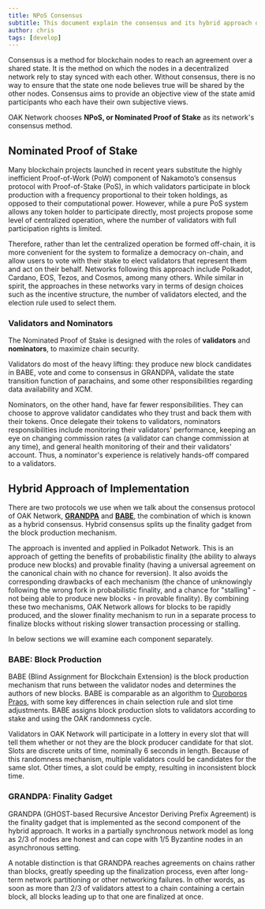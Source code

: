 ```yaml
---
title: NPoS Consensus
subtitle: This document explain the consensus and its hybrid approach of implementations on OAK Network
author: chris
tags: [develop]
---
```


Consensus is a method for blockchain nodes to reach an agreement over a shared state. It is the method on which the nodes in a decentralized network rely to stay synced with each other. Without consensus, there is no way to ensure that the state one node believes true will be shared by the other nodes. Consensus aims to provide an objective view of the state amid participants who each have their own subjective views. 

OAK Network chooses __NPoS, or Nominated Proof of Stake__ as its network's consensus method.

## Nominated Proof of Stake
Many blockchain projects launched in recent years substitute the highly inefficient Proof-of-Work (PoW) component of Nakamoto’s consensus protocol with Proof-of-Stake (PoS), in which validators participate in block production with a frequency proportional to their token holdings, as opposed to their computational power. However, while a pure PoS system allows any token holder to participate directly, most projects propose some level of centralized operation, where the number of validators with full participation rights is limited. 

Therefore, rather than let the centralized operation be formed off-chain, it is more convenient for the system to formalize a democracy on-chain, and allow users to vote with their stake to elect validators that represent them and act on their behalf. Networks following this approach include Polkadot, Cardano, EOS, Tezos, and Cosmos, among many others. While similar in spirit, the approaches in these networks vary in terms of design choices such as the incentive structure, the number of validators elected, and the election rule used to select them.

### Validators and Nominators
The Nominated Proof of Stake is designed with the roles of __validators__ and __nominators__, to maximize chain security.

Validators do most of the heavy lifting: they produce new block candidates in BABE, vote and come to consensus in GRANDPA, validate the state transition function of parachains, and some other responsibilities regarding data availability and XCM.

Nominators, on the other hand, have far fewer responsibilities. They can choose to approve validator candidates who they trust and back them with their tokens. Once delegate their tokens to validators, nominators responsibilities include monitoring their validators' performance, keeping an eye on changing commission rates (a validator can change commission at any time), and general health monitoring of their and their validators' account. Thus, a nominator's experience is relatively hands-off compared to a validators.

## Hybrid Approach of Implementation
There are two protocols we use when we talk about the consensus protocol of OAK Network, [__GRANDPA__](#grandpa) and [__BABE__](#babe), the combination of which is known as a hybrid consensus. Hybrid consensus splits up the finality gadget from the block production mechanism.

The approach is invented and applied in Polkadot Network. This is an approach of getting the benefits of probabilistic finality (the ability to always produce new blocks) and provable finality (having a universal agreement on the canonical chain with no chance for reversion). It also avoids the corresponding drawbacks of each mechanism (the chance of unknowingly following the wrong fork in probabilistic finality, and a chance for "stalling" - not being able to produce new blocks - in provable finality). By combining these two mechanisms, OAK Network allows for blocks to be rapidly produced, and the slower finality mechanism to run in a separate process to finalize blocks without risking slower transaction processing or stalling.

In below sections we will examine each component separately.
<a name="babe"></a>
### BABE: Block Production
BABE (Blind Assignment for Blockchain Extension) is the block production mechanism that runs between the validator nodes and determines the authors of new blocks. BABE is comparable as an algorithm to [Ouroboros Praos](https://eprint.iacr.org/2017/573.pdf), with some key differences in chain selection rule and slot time adjustments. BABE assigns block production slots to validators according to stake and using the OAK randomness cycle.

Validators in OAK Network will participate in a lottery in every slot that will tell them whether or not they are the block producer candidate for that slot. Slots are discrete units of time, nominally 6 seconds in length. Because of this randomness mechanism, multiple validators could be candidates for the same slot. Other times, a slot could be empty, resulting in inconsistent block time.
<a name="grandpa"></a>
### GRANDPA: Finality Gadget

GRANDPA (GHOST-based Recursive Ancestor Deriving Prefix Agreement) is the finality gadget that is implemented as the second component of the hybrid approach. It works in a partially synchronous network model as long as 2/3 of nodes are honest and can cope with 1/5 Byzantine nodes in an asynchronous setting.

A notable distinction is that GRANDPA reaches agreements on chains rather than blocks, greatly speeding up the finalization process, even after long-term network partitioning or other networking failures. In other words, as soon as more than 2/3 of validators attest to a chain containing a certain block, all blocks leading up to that one are finalized at once.

